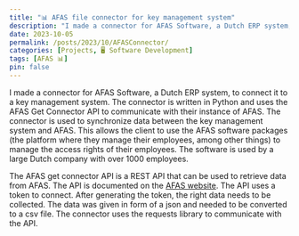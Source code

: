 ```yaml
---
title: "📊 AFAS file connector for key management system"
description: "I made a connector for AFAS Software, a Dutch ERP system, to connect it to a key management system."
date: 2023-10-05
permalink: /posts/2023/10/AFASConnector/
categories: [Projects, 🖥️ Software Development]
tags: [AFAS 📊]
pin: false
---
```


I made a connector for AFAS Software, a Dutch ERP system, to connect it to a key management system. The connector is written in Python and uses the AFAS Get Connector API to communicate with their instance of AFAS. The connector is used to synchronize data between the key management system and AFAS. This allows the client to use the AFAS software packages (the platform where they manage their employees, among other things) to manage the access rights of their employees. The software is used by a large Dutch company with over 1000 employees.

The AFAS get connector API is a REST API that can be used to retrieve data from AFAS. The API is documented on the [AFAS website](https://help.afas.nl/help/EN/SE/App_Cnr_Rest_GET.htm). The API uses a token to connect. After generating the token, the right data needs to be collected. The data was given in form of a json and needed to be converted to a csv file. The connector uses the requests library to communicate with the API.
